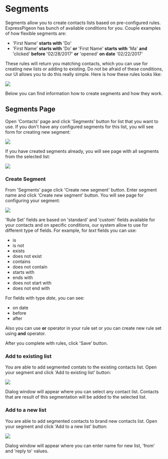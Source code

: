 # Segments

Segments allow you to create contacts lists based on pre-configured rules. ExpressPigeon has bunch of available conditions for you. Couple examples of how flexible segments are:

* 'First Name' **starts with** 'Do'
* 'First Name' **starts with** 'Do' **or** 'First Name' **starts with** 'Ma' **and** 'clicked' **before** '02/28/2017' **or** 'opened' **on date** '02/22/2017'

These rules will return you matching contacts, which you can use for creating new lists or adding to existing. Do not be afraid of these conditions, our UI allows you to do this really simple. Here is how these rules looks like:

![](images/contacts/add_contacts_13.png)

Below you can find information how to create segments and how they work. 

## Segments Page

Open 'Contacts' page and click 'Segments' button for list that you want to use. If you don't have any configured segments for this list, you will see form for creating new segment:

![](images/contacts/segment_1.png)

If you have created segments already, you will see page with all segments from the selected list:

![](images/contacts/segment_2.png)

### Create Segment

From 'Segments' page click 'Create new segment' button. Enter segment name and click 'Create new segment' button. You will see page for configuring your segment:

![](images/contacts/segment_3.png) 

'Rule Set' fields are based on 'standard' and 'custom' fields available for your contacts and on specific conditions, our system allow to use for different type of fields. For example, for *text* fields you can use:

* is
* is not
* exists
* does not exist
* contains
* does not contain
* starts with
* ends with
* does not start with
* does not end with

For fields with type *date*, you can see:

* on date
* before
* after

Also you can use **or** operator in your rule set or you can create new rule set using **and** operator. 

After you complete with rules, click 'Save' button.

### Add to existing list 

You are able to add segmented contats to the existing contacts list. Open your segment and click 'Add to existing list' button:

![](images/contacts/segment_4.png)

Dialog window will appear where you can select any contact list. Contacts that are result of this segmentation will be added to the selected list.

### Add to a new list

You are able to add segmented contacts to brand new contacts list. Open your segment and click 'Add to a new list' button:

![](images/contacts/segment_5.png)

Dialog window will appear where you can enter name for new list, 'from' and 'reply to' values. 
